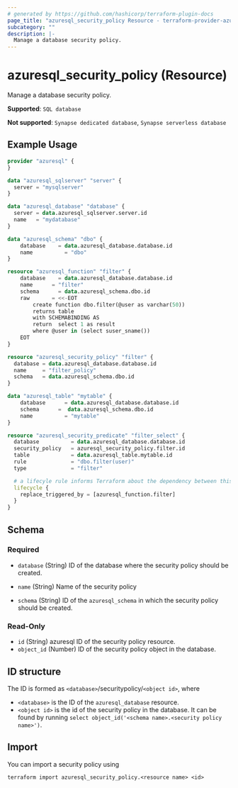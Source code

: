 ```yaml
---
# generated by https://github.com/hashicorp/terraform-plugin-docs
page_title: "azuresql_security_policy Resource - terraform-provider-azuresql"
subcategory: ""
description: |-
  Manage a database security policy.
---
```


# azuresql_security_policy (Resource)

Manage a database security policy.

**Supported**: `SQL database` 

**Not supported**: `Synapse dedicated database`, `Synapse serverless database`


## Example Usage

```terraform
provider "azuresql" {
}

data "azuresql_sqlserver" "server" {
  server = "mysqlserver"
}

data "azuresql_database" "database" {
  server = data.azuresql_sqlserver.server.id
  name   = "mydatabase"
}

data "azuresql_schema" "dbo" {
    database 	= data.azuresql_database.database.id
    name 		  = "dbo"
}

resource "azuresql_function" "filter" {
    database 	= data.azuresql_database.database.id
    name      = "filter"
    schema		= data.azuresql_schema.dbo.id
    raw       = <<-EOT
        create function dbo.filter(@user as varchar(50))
        returns table 
        with SCHEMABINDING AS
        return  select 1 as result
        where @user in (select suser_sname())
    EOT
}

resource "azuresql_security_policy" "filter" {
  database = data.azuresql_database.database.id
  name     = "filter_policy"
  schema   = data.azuresql_schema.dbo.id
}

data "azuresql_table" "mytable" {
    database 	  = data.azuresql_database.database.id
    schema      =  data.azuresql_schema.dbo.id
    name     	  = "mytable"
}

resource "azuresql_security_predicate" "filter_select" {
  database          = data.azuresql_database.database.id
  security_policy   = azuresql_security_policy.filter.id
  table             = data.azuresql_table.mytable.id
  rule              = "dbo.filter(user)"
  type              = "filter"

  # a lifecyle rule informs Terraform about the dependency between this predicate and the function
  lifecycle {
    replace_triggered_by = [azuresql_function.filter]
  }
}
```

<!-- schema generated by tfplugindocs -->
## Schema

### Required

- `database` (String) ID of the database where the security policy should be created.

- `name` (String) Name of the security policy
- `schema` (String) ID of the `azuresql_schema` in which the security policy should be created.

### Read-Only

- `id` (String)  azuresql ID of the security policy resource.
- `object_id` (Number) ID of the security policy object in the database.

## ID structure

The ID is formed as `<database>`/securitypolicy/`<object id>`, where
* `<database>` is the ID of the `azuresql_database` resource.
* `<object id>` is the id of the security policy in the database. It can be found by running `select object_id('<schema name>.<security policy  name>')`.

## Import

You can import a security policy using 

```terraform import azuresql_security_policy.<resource name> <id>```